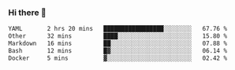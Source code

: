 ### Hi there 👋

<!--
**urzz/urzz** is a ✨ _special_ ✨ repository because its `README.md` (this file) appears on your GitHub profile.

Here are some ideas to get you started:

- 🔭 I’m currently working on ...
- 🌱 I’m currently learning ...
- 👯 I’m looking to collaborate on ...
- 🤔 I’m looking for help with ...
- 💬 Ask me about ...
- 📫 How to reach me: ...
- 😄 Pronouns: ...
- ⚡ Fun fact: ...
-->

<!--START_SECTION:waka-->

```txt
YAML       2 hrs 20 mins   █████████████████░░░░░░░░   67.76 %
Other      32 mins         ████░░░░░░░░░░░░░░░░░░░░░   15.80 %
Markdown   16 mins         ██░░░░░░░░░░░░░░░░░░░░░░░   07.88 %
Bash       12 mins         █▓░░░░░░░░░░░░░░░░░░░░░░░   06.14 %
Docker     5 mins          ▓░░░░░░░░░░░░░░░░░░░░░░░░   02.42 %
```

<!--END_SECTION:waka-->

